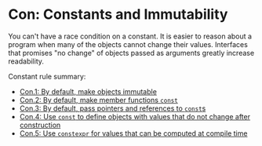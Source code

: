 # <a name="S-const"></a>Con: Constants and Immutability

You can't have a race condition on a constant.
It is easier to reason about a program when many of the objects cannot change their values.
Interfaces that promises "no change" of objects passed as arguments greatly increase readability.

Constant rule summary:

* [Con.1: By default, make objects immutable](I-14-Constants%20and%20Immutability-Con.001.md#Rconst-immutable)
* [Con.2: By default, make member functions `const`](I-14-Constants%20and%20Immutability-Con.002.md#Rconst-fct)
* [Con.3: By default, pass pointers and references to `const`s](I-14-Constants%20and%20Immutability-Con.003.md#Rconst-ref)
* [Con.4: Use `const` to define objects with values that do not change after construction](I-14-Constants%20and%20Immutability-Con.004.md#Rconst-const)
* [Con.5: Use `constexpr` for values that can be computed at compile time](I-14-Constants%20and%20Immutability-Con.005.md#Rconst-constexpr)

